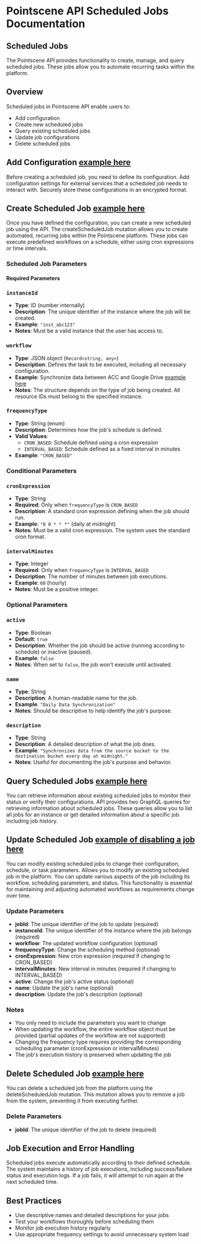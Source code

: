 # Pointscene API Scheduled Jobs Documentation

## Scheduled Jobs

The Pointscene API provides functionality to create, manage, and query scheduled jobs. These jobs allow you to automate recurring tasks within the platform.

## Overview

Scheduled jobs in Pointscene API enable users to:
- Add configuration
- Create new scheduled jobs
- Query existing scheduled jobs
- Update job configurations
- Delete scheduled jobs

## Add Configuration [example here](https://github.com/Pointscene/pointscene-api-examples/blob/main/docs/AddConfig.md)   

Before creating a scheduled job, you need to define its configuration. Add configuration settings for external services that a scheduled job needs to interact with. Securely store these configurations in an encrypted format.

## Create Scheduled Job [example here](https://github.com/Pointscene/pointscene-api-examples/blob/main/docs/CreateScheduledJob.md)   

Once you have defined the configuration, you can create a new scheduled job using the API. The createScheduledJob mutation allows you to create automated, recurring jobs within the Pointscene platform. These jobs can execute predefined workflows on a schedule, either using cron expressions or time intervals.

### Scheduled Job Parameters

#### Required Parameters

### `instanceId`
- **Type**: ID (number internally)
- **Description**: The unique identifier of the instance where the job will be created.
- **Example**: `"inst_abc123"`
- **Notes**: Must be a valid instance that the user has access to.

### `workflow`
- **Type**: JSON object (`Record<string, any>`)
- **Description**: Defines the task to be executed, including all necessary configuration.
- **Example**: Synchronize data between ACC and Google Drive [example here](https://github.com/Pointscene/pointscene-api-examples/blob/main/docs/CreateScheduledJob.md)
- **Notes**: The structure depends on the type of job being created. All resource IDs must belong to the specified instance.

### `frequencyType`
- **Type**: String (enum)
- **Description**: Determines how the job's schedule is defined.
- **Valid Values**:
  - `CRON_BASED`: Schedule defined using a cron expression
  - `INTERVAL_BASED`: Schedule defined as a fixed interval in minutes
- **Example**: `"CRON_BASED"`

### Conditional Parameters

### `cronExpression`
- **Type**: String
- **Required**: Only when `frequencyType` is `CRON_BASED`
- **Description**: A standard cron expression defining when the job should run.
- **Example**: `"0 0 * * *"` (daily at midnight)
- **Notes**: Must be a valid cron expression. The system uses the standard cron format.

### `intervalMinutes`
- **Type**: Integer
- **Required**: Only when `frequencyType` is `INTERVAL_BASED`
- **Description**: The number of minutes between job executions.
- **Example**: `60` (hourly)
- **Notes**: Must be a positive integer.

### Optional Parameters

### `active`
- **Type**: Boolean
- **Default**: `true`
- **Description**: Whether the job should be active (running according to schedule) or inactive (paused).
- **Example**: `false`
- **Notes**: When set to `false`, the job won't execute until activated.

### `name`
- **Type**: String
- **Description**: A human-readable name for the job.
- **Example**: `"Daily Data Synchronization"`
- **Notes**: Should be descriptive to help identify the job's purpose.

### `description`
- **Type**: String
- **Description**: A detailed description of what the job does.
- **Example**: `"Synchronizes data from the source bucket to the destination bucket every day at midnight."`
- **Notes**: Useful for documenting the job's purpose and behavior.

## Query Scheduled Jobs [example here](https://github.com/Pointscene/pointscene-api-examples/blob/main/docs/QueryJobs.md)   

You can retrieve information about existing scheduled jobs to monitor their status or verify their configurations. API provides two GraphQL queries for retrieving information about scheduled jobs. These queries allow you to list all jobs for an instance or get detailed information about a specific job including job history.

## Update Scheduled Job [example of disabling a job here](https://github.com/Pointscene/pointscene-api-examples/blob/main/docs/UpdateJob.md)   

You can modify existing scheduled jobs to change their configuration, schedule, or task parameters. Allows you to modify an existing scheduled job in the platform. You can update various aspects of the job including its workflow, scheduling parameters, and status. This functionality is essential for maintaining and adjusting automated workflows as requirements change over time.

### Update Parameters
- **jobId**: The unique identifier of the job to update (required)
- **instanceId**: The unique identifier of the instance where the job belongs (required)
- **workflow**: The updated workflow configuration (optional)
- **frequencyType**: Change the scheduling method (optional)
- **cronExpression**: New cron expression (required if changing to CRON_BASED)
- **intervalMinutes**: New interval in minutes (required if changing to INTERVAL_BASED)
- **active**: Change the job's active status (optional)
- **name**: Update the job's name (optional)
- **description**: Update the job's description (optional)

### Notes
- You only need to include the parameters you want to change
- When updating the workflow, the entire workflow object must be provided (partial updates of the workflow are not supported)
- Changing the frequency type requires providing the corresponding scheduling parameter (cronExpression or intervalMinutes)
- The job's execution history is preserved when updating the job

## Delete Scheduled Job [example here](https://github.com/Pointscene/pointscene-api-examples/blob/main/docs/DeleteJob.md)   

You can delete a scheduled job from the platform using the deleteScheduledJob mutation. This mutation allows you to remove a job from the system, preventing it from executing further.

### Delete Parameters
- **jobId**: The unique identifier of the job to delete (required)

## Job Execution and Error Handling

Scheduled jobs execute automatically according to their defined schedule. The system maintains a history of job executions, including success/failure status and execution logs. If a job fails, it will attempt to run again at the next scheduled time.

## Best Practices
- Use descriptive names and detailed descriptions for your jobs
- Test your workflows thoroughly before scheduling them
- Monitor job execution history regularly
- Use appropriate frequency settings to avoid unnecessary system load






